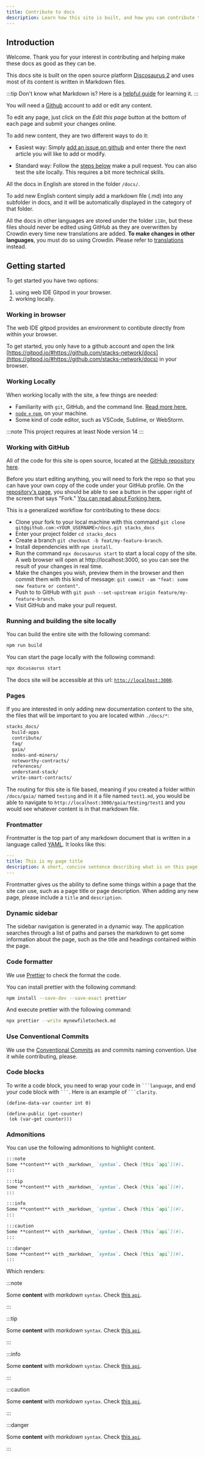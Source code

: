 ```yaml
---
title: Contribute to docs
description: Learn how this site is built, and how you can contribute to it.
---
```


## Introduction

Welcome. Thank you for your interest in contributing and helping make these docs as good as they can be.

This docs site is built on the open source platform [Discosaurus 2](https://docusaurus.io/) and uses most of its content is written in Markdown files.

:::tip Don't know what Markdown is?
Here is a [helpful guide](https://guides.github.com/features/mastering-markdown/) for learning it.
:::

You will need a [Github](https://www.github.com) account to add or edit any content.

To edit any page, just click on the _Edit this page_ button at the bottom of each page and submit your changes online.

To add new content, they are two different ways to do it:

- Easiest way: Simply [add an issue on github](https://github.com/stacks-network/docs/issues/new) and enter there the next article you will like to add or modify.

- Standard way: Follow the [steps below](#getting-started) make a pull request. You can also test the site locally. This requires a bit more technical skills.

All the docs in English are stored in the folder `/docs/`.

To add new English content simply add a markdown file (.md) into any subfolder in docs, and it will be automatically displayed in the category of that folder.

All the docs in other languages are stored under the folder `i18n`, but these files should never be edited using GitHub as they are overwritten by Crowdin every time new translations are added. **To make changes in other languages**, you must do so using Crowdin.
Please refer to [translations](translations) instead.

## Getting started

To get started you have two options:

1. using web IDE Gitpod in your browser.
2. working locally.

### Working in browser

The web IDE gitpod provides an environment to contibute directly from within your browser.

To get started, you only have to a github account and open the link [https://gitpod.io/#https://github.com/stacks-network/docs](https://gitpod.io/#https://github.com/stacks-network/docs) in your browser.

### Working Locally

When working locally with the site, a few things are needed:

- Familiarity with `git`, GitHub, and the command line. [Read more here.](https://docs.github.com/en/github/getting-started-with-github/quickstart)
- [`node` + `npm`,](https://docs.npmjs.com/downloading-and-installing-node-js-and-npm) on your machine.
- Some kind of code editor, such as VSCode, Sublime, or WebStorm.

:::note
This project requires at least Node version 14
:::

### Working with GitHub

All of the code for this site is open source, located at the [GitHub repository here](https://github.com/stacks-network/docs).

Before you start editing anything, you will need to fork the repo so that you can have your own copy of the code under your GitHub profile. On the [repository's page](https://github.com/stacks-network/docs), you should be able to see a button in the upper right of the screen that says "Fork." [You can read about Forking here.](https://docs.github.com/en/github/getting-started-with-github/fork-a-repo)

This is a generalized workflow for contributing to these docs:

- Clone your fork to your local machine with this command `git clone git@github.com:<YOUR_USERNAME>/docs.git stacks_docs`
- Enter your project folder `cd stacks_docs`
- Create a branch `git checkout -b feat/my-feature-branch`.
- Install dependencies with `npm install`.
- Run the command `npx docusaurus start` to start a local copy of the site. A web browser will open at http://localhost:3000, so you can see the result of your changes in real time.
- Make the changes you wish, preview them in the browser and then commit them with this kind of message: `git commit -am "feat: some new feature or content"`.
- Push to to GitHub with `git push --set-upstream origin feature/my-feature-branch`.
- Visit GitHub and make your pull request.

### Running and building the site locally

You can build the entire site with the following command:

```bash
npm run build
```

You can start the page locally with the following command:

```bash
npx docusaurus start
```

The docs site will be accessible at this url: [`http://localhost:3000`](http://localhost:3000).

### Pages

If you are interested in only adding new documentation content to the site, the files that will be important to you are located within `./docs/*`:

```bash showLineNumbers highlight=12
stacks_docs/
  build-apps
  contribute/
  faq/
  gaia/
  nodes-and-miners/
  noteworthy-contracts/
  references/
  understand-stack/
  write-smart-contracts/
```

The routing for this site is file based, meaning if you created a folder within `/docs/gaia/` named `testing` and in it a file named `test1.md`, you would be able to navigate to `http://localhost:3000/gaia/testing/test1` and you would see whatever content is in that markdown file.

### Frontmatter

Frontmatter is the top part of any markdown document that is written in a language called [YAML](https://yaml.org/). It looks like this:

```yaml
---
title: This is my page title
description: A short, concise sentence describing what is on this page
---
```

Frontmatter gives us the ability to define some things within a page that the site can use, such as a page title or page description.
When adding any new page, please include a `title` and `description`.

### Dynamic sidebar

The sidebar navigation is generated in a dynamic way. The application searches through a list of paths and parses the markdown to get some information about the page, such as the title and headings contained within the page.

### Code formatter

We use [Prettier](https://prettier.io/docs/en/install.html) to check the format the code.

You can install prettier with the following command:

```bash
npm install --save-dev --save-exact prettier
```

And execute prettier with the following command:

```bash
npx prettier --write mynewfiletocheck.md
```

### Use Conventional Commits

We use the [Conventional Commits](https://www.conventionalcommits.org/en/v1.0.0/) as and commits naming convention. Use it while contributing, please.

### Code blocks

To write a code block, you need to wrap your code in ` ```language `, and end your code block with ` ``` `. Here is an example of ` ```clarity `.

```clarity
(define-data-var counter int 0)

(define-public (get-counter)
 (ok (var-get counter)))
```

### Admonitions

You can use the following admonitions to highlight content.

```md
:::note
Some **content** with _markdown_ `syntax`. Check [this `api`](#).
:::

:::tip
Some **content** with _markdown_ `syntax`. Check [this `api`](#).
:::

:::info
Some **content** with _markdown_ `syntax`. Check [this `api`](#).
:::

:::caution
Some **content** with _markdown_ `syntax`. Check [this `api`](#).
:::

:::danger
Some **content** with _markdown_ `syntax`. Check [this `api`](#).
:::
```

Which renders:

:::note

Some **content** with _markdown_ `syntax`. Check [this `api`](#).

:::

:::tip

Some **content** with _markdown_ `syntax`. Check [this `api`](#).

:::

:::info

Some **content** with _markdown_ `syntax`. Check [this `api`](#).

:::

:::caution

Some **content** with _markdown_ `syntax`. Check [this `api`](#).

:::

:::danger

Some **content** with _markdown_ `syntax`. Check [this `api`](#).

:::
